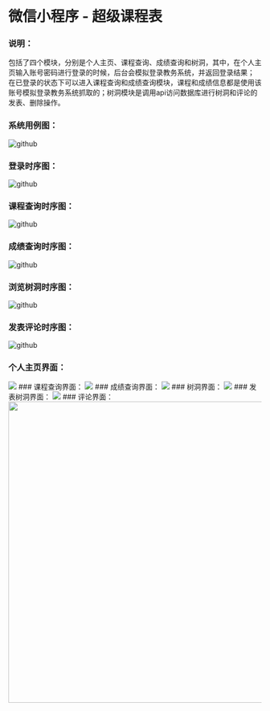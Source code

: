 # 微信小程序 - 超级课程表
### 说明：
包括了四个模块，分别是个人主页、课程查询、成绩查询和树洞，其中，在个人主页输入账号密码进行登录的时候，后台会模拟登录教务系统，并返回登录结果；
在已登录的状态下可以进入课程查询和成绩查询模块，课程和成绩信息都是使用该账号模拟登录教务系统抓取的；树洞模块是调用api访问数据库进行树洞和评论的发表、删除操作。
### 系统用例图：
![github](https://github.com/fupengfei058/super_course_schedule/blob/master/png/use_case.png)
### 登录时序图：
![github](https://github.com/fupengfei058/super_course_schedule/blob/master/png/login.png)
### 课程查询时序图：
![github](https://github.com/fupengfei058/super_course_schedule/blob/master/png/course_query.png)
### 成绩查询时序图：
![github](https://github.com/fupengfei058/super_course_schedule/blob/master/png/score_query.png)
### 浏览树洞时序图：
![github](https://github.com/fupengfei058/super_course_schedule/blob/master/png/browse_tree_holes.png)
### 发表评论时序图：
![github](https://github.com/fupengfei058/super_course_schedule/blob/master/png/publish_comments.png)
### 个人主页界面：
<img src="https://github.com/fupengfei058/super_course_schedule/blob/master/png/personal_homepage.png" htight="600">
### 课程查询界面：
<img src="https://github.com/fupengfei058/super_course_schedule/blob/master/png/curriculum_schedule.png" htight="600">
### 成绩查询界面：
<img src="https://github.com/fupengfei058/super_course_schedule/blob/master/png/score_query_interface.png" htight="600">
### 树洞界面：
<img src="https://github.com/fupengfei058/super_course_schedule/blob/master/png/tree_hole_interface.png" htight="600">
### 发表树洞界面：
<img src="https://github.com/fupengfei058/super_course_schedule/blob/master/png/publish_tree_hole_interface.png" htight="600">
### 评论界面：
<img src="https://github.com/fupengfei058/super_course_schedule/blob/master/png/comment_interface.png" height="600">
